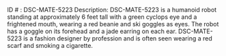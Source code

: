 ID # : DSC-MATE-5223
Description: DSC-MATE-5223 is a humanoid robot standing at approximately 6 feet tall with a green cyclops eye and a frightened mouth, wearing a red beanie and ski goggles as eyes. The robot has a goggle on its forehead and a jade earring on each ear. DSC-MATE-5223 is a fashion designer by profession and is often seen wearing a red scarf and smoking a cigarette.
